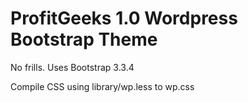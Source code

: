 ProfitGeeks 1.0 Wordpress Bootstrap Theme
===================

No frills. Uses Bootstrap 3.3.4 

Compile CSS using library/wp.less to wp.css

